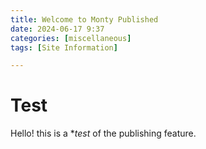 ```yaml
---
title: Welcome to Monty Published
date: 2024-06-17 9:37
categories: [miscellaneous]
tags: [Site Information]

---
```



# Test

Hello! this is a **test* of the publishing feature.



